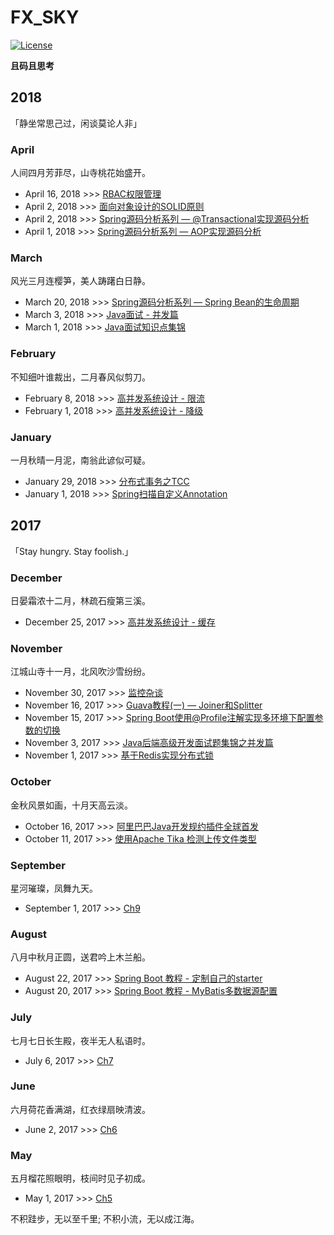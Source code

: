 # FX_SKY
[![License](https://img.shields.io/badge/license-Apache%202-green.svg)](https://www.apache.org/licenses/LICENSE-2.0)   

**且码且思考**

## 2018
「静坐常思己过，闲谈莫论人非」

### April
人间四月芳菲尽，山寺桃花始盛开。 
* April 16, 2018 >>> [RBAC权限管理](contents/Archtecture/RBAC_Model.md)
* April 2, 2018 >>> [面向对象设计的SOLID原则](contents/Archtecture/Solid_Principle.md)
* April 2, 2018 >>> [Spring源码分析系列 — @Transactional实现源码分析](contents/Spring/Spring_Transaction_Analysis.md)
* April 1, 2018 >>> [Spring源码分析系列 — AOP实现源码分析](contents/Spring/Spring_AOP_Analysis_Part1.md)

### March
风光三月连樱笋，美人踌躇白日静。

* March 20, 2018 >>> [Spring源码分析系列 — Spring Bean的生命周期](contents/Spring/Spring_Bean_Lifecycle.md)
* March 3, 2018 >>> [Java面试 - 并发篇](contents/Interview/Java_Interview_Concurrent.md)
* March 1, 2018 >>> [Java面试知识点集锦](contents/Interview/Java_Interview_Summary.md)

### February
不知细叶谁裁出，二月春风似剪刀。
* February 8, 2018 >>> [高并发系统设计 - 限流](contents/Archtecture/High_Concurrency_RateLimit.md)
* February 1, 2018 >>> [高并发系统设计 - 降级](contents/Archtecture/High_Concurrency_Degrade.md)

### January
一月秋晴一月泥，南翁此谚似可疑。
* January 29, 2018 >>> [分布式事务之TCC](contents/Archtecture/TCC.md)
* January 1, 2018 >>> [Spring扫描自定义Annotation](contents/Spring/Spring_Annotation_Scan.md)

## 2017
「Stay hungry. Stay foolish.」

### December
日晏霜浓十二月，林疏石瘦第三溪。
* December 25, 2017 >>> [高并发系统设计 - 缓存](contents/Archtecture/High_Concurrency_Cache.md)

### November
江城山寺十一月，北风吹沙雪纷纷。
* November 30, 2017 >>> [监控杂谈](contents/Archtecture/About-Monitor.md)
* November 16, 2017 >>> [Guava教程(一) — Joiner和Splitter](contents/Java/Guava_Join_Split_Usage.md)
* November 15, 2017 >>> [Spring Boot使用@Profile注解实现多环境下配置参数的切换](contents/Spring%20Boot/Spring_Boot_Profile_Usage.md)
* November 3, 2017 >>> [Java后端高级开发面试题集锦之并发篇](contents/Interview/Java_Backend_Interview_Concurrent.md)
* November 1, 2017 >>> [基于Redis实现分布式锁](contents/Archtecture/Redis_Distributed_Lock_Implementation.md)

### October
金秋风景如画，十月天高云淡。 
* October 16, 2017 >>> [阿里巴巴Java开发规约插件全球首发](contents/Java/Alibaba_Java_Coding_Guidelines.md)
* October 11, 2017 >>> [使用Apache Tika 检测上传文件类型](contents/Java/Apache_Tika_In_Action.md)

### September
星河璀璨，凤舞九天。 
* September 1, 2017 >>> [Ch9]()

### August
八月中秋月正圆，送君吟上木兰船。

* August 22, 2017 >>> [Spring Boot 教程 - 定制自己的starter]()
* August 20, 2017 >>> [Spring Boot 教程 - MyBatis多数据源配置]()

### July
七月七日长生殿，夜半无人私语时。

* July 6, 2017 >>> [Ch7]()

### June
六月荷花香满湖，红衣绿扇映清波。

* June 2, 2017 >>> [Ch6]()

### May
五月榴花照眼明，枝间时见子初成。

* May 1, 2017 >>> [Ch5]()


不积跬步，无以至千里; 不积小流，无以成江海。



